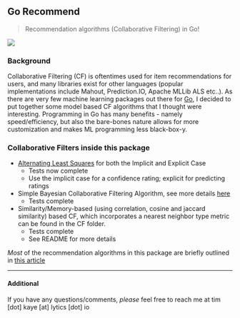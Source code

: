 ## Go Recommend 

> Recommendation algorithms (Collaborative Filtering) in Go! 

![](http://progressed.io/bar/93)

### Background 
Collaborative Filtering (CF) is oftentimes used for item recommendations for users, and many libraries exist for other languages (popular implementations include Mahout, Prediction.IO, Apache MLLib ALS etc..). As there are very few machine learning packages out there for [Go](http://www.golang.org), I decided to put together some model based CF algorithms that I thought were interesting. Programming in Go has many benefits - namely speed/efficiency, but also the bare-bones nature allows for more customization and makes ML programming less black-box-y. 

### Collaborative Filters inside this package

- [Alternating Least Squares](http://labs.yahoo.com/files/HuKorenVolinsky-ICDM08.pdf) for both the Implicit and Explicit Case
	* Tests now complete
	* Use the implicit case for a confidence rating; explicit for predicting ratings
- Simple Bayesian Collaborative Filtering Algorithm, see more details [here](http://www-stat.wharton.upenn.edu/~edgeorge/Research_papers/Bcollab.pdf)
	* Tests complete
- Similarity/Memory-based (using correlation, cosine and jaccard similarity) based CF, which incorporates a nearest neighbor type metric can be found in the CF folder.
	* Tests complete
	* See README for more details

*Most* of the recommendation algorithms in this package are briefly outlined in [this article](http://www.hindawi.com/journals/aai/2009/421425/)

---

#### Additional

If you have any questions/comments, *please* feel free to reach me at tim [dot] kaye [at] lytics [dot] io




